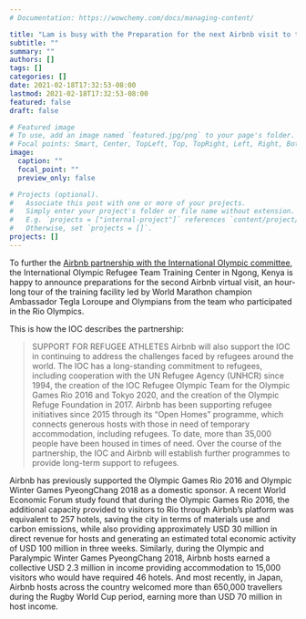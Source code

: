 ```yaml
---
# Documentation: https://wowchemy.com/docs/managing-content/

title: "Lam is busy with the Preparation for the next Airbnb visit to the Olympic Refugee Team training camp in Kenya"
subtitle: ""
summary: ""
authors: []
tags: []
categories: []
date: 2021-02-18T17:32:53-08:00
lastmod: 2021-02-18T17:32:53-08:00
featured: false
draft: false

# Featured image
# To use, add an image named `featured.jpg/png` to your page's folder.
# Focal points: Smart, Center, TopLeft, Top, TopRight, Left, Right, BottomLeft, Bottom, BottomRight.
image:
  caption: ""
  focal_point: ""
  preview_only: false

# Projects (optional).
#   Associate this post with one or more of your projects.
#   Simply enter your project's folder or file name without extension.
#   E.g. `projects = ["internal-project"]` references `content/project/deep-learning/index.md`.
#   Otherwise, set `projects = []`.
projects: []
---
```

To further the [Airbnb partnership with the International Olympic committee](https://www.olympic.org/news/ioc-and-airbnb-announce-major-global-olympic-partnership), the International Olympic Refugee Team Training Center in Ngong, Kenya is happy to announce preparations for the second Airbnb virtual visit, an hour-long tour of the training facility led by World Marathon champion Ambassador Tegla Loroupe and Olympians from the team who participated in the Rio Olympics.

This is how the IOC describes the partnership:

>SUPPORT FOR REFUGEE ATHLETES
Airbnb will also support the IOC in continuing to address the challenges faced by refugees around the world. The IOC has a long-standing commitment to refugees, including cooperation with the UN Refugee Agency (UNHCR) since 1994, the creation of the IOC Refugee Olympic Team for the Olympic Games Rio 2016 and Tokyo 2020, and the creation of the Olympic Refuge Foundation in 2017. Airbnb has been supporting refugee initiatives since 2015 through its “Open Homes” programme, which connects generous hosts with those in need of temporary accommodation, including refugees. To date, more than 35,000 people have been housed in times of need. Over the course of the partnership, the IOC and Airbnb will establish further programmes to provide long-term support to refugees.

Airbnb has previously supported the Olympic Games Rio 2016 and Olympic Winter Games PyeongChang 2018 as a domestic sponsor. A recent World Economic Forum study found that during the Olympic Games Rio 2016, the additional capacity provided to visitors to Rio through Airbnb’s platform was equivalent to 257 hotels, saving the city in terms of materials use and carbon emissions, while also providing approximately USD 30 million in direct revenue for hosts and generating an estimated total economic activity of USD 100 million in three weeks. Similarly, during the Olympic and Paralympic Winter Games PyeongChang 2018, Airbnb hosts earned a collective USD 2.3 million in income providing accommodation to 15,000 visitors who would have required 46 hotels. And most recently, in Japan, Airbnb hosts across the country welcomed more than 650,000 travellers during the Rugby World Cup period, earning more than USD 70 million in host income.



